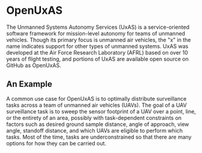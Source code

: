 # OpenUxAS

The Unmanned Systems Autonomy Services (UxAS) is a service-oriented software framework for mission-level autonomy for teams of unmanned vehicles. Though its primary focus is unmanned air vehicles, the "x" in the name indicates support for other types of unmanned systems. UxAS was developed at the Air Force Research Laboratory (AFRL) based on over 10 years of flight testing, and portions of UxAS are available open source on GitHub as OpenUxAS. 

## An Example

A common use case for OpenUxAS is to optimally distribute surveillance tasks across a team of unmanned air vehicles (UAVs). The goal of a UAV surveillance task is to sweep the sensor footprint of a UAV over a point, line, or the entirety of an area, possibly with task-dependent constraints on factors such as desired ground sample distance, angle of approach, view angle, standoff distance, and which UAVs are eligible to perform which tasks. Most of the time, tasks are underconstrained so that there are many options for how they can be carried out.  



